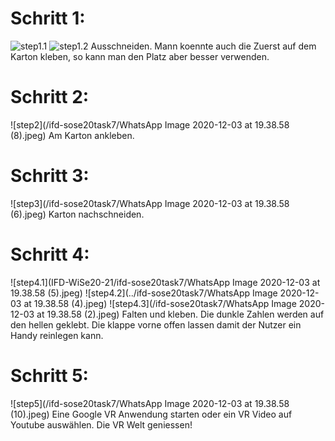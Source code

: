 
# Schritt 1: 
  ![step1.1](../img_(9).jpeg "title")
  ![step1.2](/img_(7).jpeg "title")
Ausschneiden. Mann koennte auch die Zuerst auf dem Karton kleben, so kann man den Platz aber besser verwenden.


# Schritt 2: 
![step2](/ifd-sose20task7/WhatsApp Image 2020-12-03 at 19.38.58 (8).jpeg)
Am Karton ankleben. 

# Schritt 3: 
  ![step3](/ifd-sose20task7/WhatsApp Image 2020-12-03 at 19.38.58 (6).jpeg)
Karton nachschneiden.


# Schritt 4:
![step4.1](IFD-WiSe20-21/ifd-sose20task7/WhatsApp Image 2020-12-03 at 19.38.58 (5).jpeg)
![step4.2](../ifd-sose20task7/WhatsApp Image 2020-12-03 at 19.38.58 (4).jpeg)
![step4.3](/ifd-sose20task7/WhatsApp Image 2020-12-03 at 19.38.58 (2).jpeg)
Falten und kleben. Die dunkle Zahlen werden auf den hellen geklebt. Die klappe vorne offen lassen damit der Nutzer ein Handy reinlegen kann. 

# Schritt 5:

![step5](/ifd-sose20task7/WhatsApp Image 2020-12-03 at 19.38.58 (10).jpeg)
Eine Google VR Anwendung starten oder ein VR Video auf Youtube auswählen. Die VR Welt geniessen!
